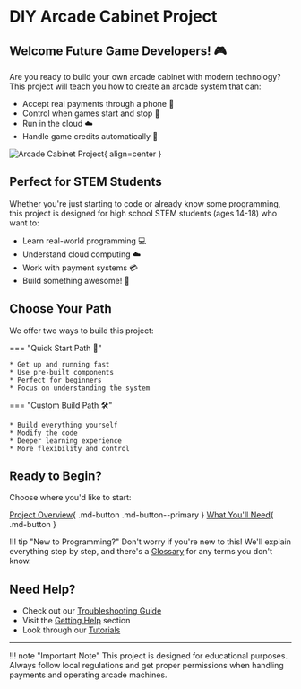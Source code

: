 # DIY Arcade Cabinet Project

## Welcome Future Game Developers! 🎮 

Are you ready to build your own arcade cabinet with modern technology? This project will teach you how to create an arcade system that can:

* Accept real payments through a phone 📱
* Control when games start and stop 🎲
* Run in the cloud ☁️
* Handle game credits automatically 🎯

![Arcade Cabinet Project](assets/images/arcade-banner.png){ align=center }

## Perfect for STEM Students

Whether you're just starting to code or already know some programming, this project is designed for high school STEM students (ages 14-18) who want to:

* Learn real-world programming 💻
* Understand cloud computing ☁️
* Work with payment systems 💳
* Build something awesome! 🚀

## Choose Your Path

We offer two ways to build this project:

=== "Quick Start Path 🚀"
    
    * Get up and running fast
    * Use pre-built components
    * Perfect for beginners
    * Focus on understanding the system

=== "Custom Build Path 🛠️"
    
    * Build everything yourself
    * Modify the code
    * Deeper learning experience
    * More flexibility and control

## Ready to Begin?

Choose where you'd like to start:

[Project Overview](getting-started/overview.md){ .md-button .md-button--primary }
[What You'll Need](getting-started/prerequisites.md){ .md-button }

!!! tip "New to Programming?"
    Don't worry if you're new to this! We'll explain everything step by step, and there's a [Glossary](reference/glossary.md) for any terms you don't know.

## Need Help?

* Check out our [Troubleshooting Guide](troubleshooting/common-issues.md)
* Visit the [Getting Help](troubleshooting/getting-help.md) section
* Look through our [Tutorials](tutorials/basic-setup.md)

---

!!! note "Important Note"
    This project is designed for educational purposes. Always follow local regulations and get proper permissions when handling payments and operating arcade machines.